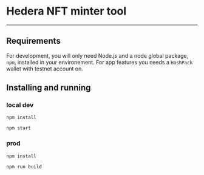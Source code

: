 # Hedera NFT minter tool
---
## Requirements

For development, you will only need Node.js and a node global package, ``npm``, installed in your environement.
For app features you needs a ``HashPack`` wallet with testnet account on.

## Installing and running

### local dev

    npm install

    npm start

### prod

    npm install

    npm run build
